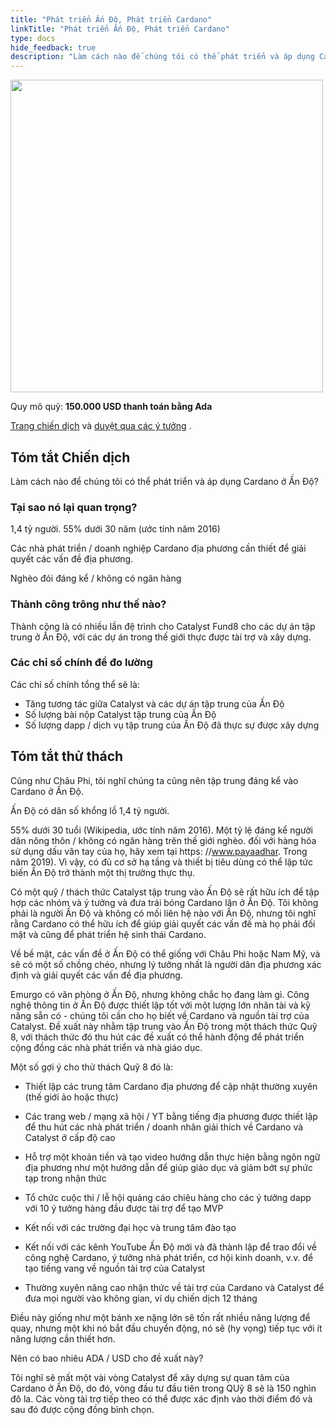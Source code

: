 ```yaml
---
title: "Phát triển Ấn Độ, Phát triển Cardano"
linkTitle: "Phát triển Ấn Độ, Phát triển Cardano"
type: docs
hide_feedback: true
description: "Làm cách nào để chúng tôi có thể phát triển và áp dụng Cardano ở Ấn Độ?"
---
```


<img src="https://cardano.ideascale.com/community-library/accounts/93/936143/Public/22-Grow-India-Grow-Cardano-82a925.png" style="width:500px;height500px">

Quy mô quỹ: **150.000 USD thanh toán bằng Ada**

[Trang chiến dịch](https://cardano.ideascale.com/c/idea/381216) và [duyệt qua các ý tưởng](https://cardano.ideascale.com/c/campaigns/26454/stage/all/ideas/unspecified) .

## Tóm tắt Chiến dịch

Làm cách nào để chúng tôi có thể phát triển và áp dụng Cardano ở Ấn Độ?

### Tại sao nó lại quan trọng?

1,4 tỷ người. 55% dưới 30 năm (ước tính năm 2016)

Các nhà phát triển / doanh nghiệp Cardano địa phương cần thiết để giải quyết các vấn đề địa phương.

Nghèo đói đáng kể / không có ngân hàng

### Thành công trông như thế nào?

Thành công là có nhiều lần đệ trình cho Catalyst Fund8 cho các dự án tập trung ở Ấn Độ, với các dự án trong thế giới thực được tài trợ và xây dựng.

### Các chỉ số chính để đo lường

Các chỉ số chính tổng thể sẽ là:

- Tăng tương tác giữa Catalyst và các dự án tập trung của Ấn Độ
- Số lượng bài nộp Catalyst tập trung của Ấn Độ
- Số lượng dapp / dịch vụ tập trung của Ấn Độ đã thực sự được xây dựng

## Tóm tắt thử thách

Cũng như Châu Phi, tôi nghĩ chúng ta cũng nên tập trung đáng kể vào Cardano ở Ấn Độ.

Ấn Độ có dân số khổng lồ 1,4 tỷ người.

55% dưới 30 tuổi (Wikipedia, ước tính năm 2016). Một tỷ lệ đáng kể người dân nông thôn / không có ngân hàng trên thế giới nghèo. đối với hàng hóa sử dụng dấu vân tay của họ, hãy xem tại https: //www.payaadhar. Trong năm 2019). Vì vậy, có đủ cơ sở hạ tầng và thiết bị tiêu dùng có thể lập tức biến Ấn Độ trở thành một thị trường thực thụ.

Có một quỹ / thách thức Catalyst tập trung vào Ấn Độ sẽ rất hữu ích để tập hợp các nhóm và ý tưởng và đưa trái bóng Cardano lăn ở Ấn Độ. Tôi không phải là người Ấn Độ và không có mối liên hệ nào với Ấn Độ, nhưng tôi nghĩ rằng Cardano có thể hữu ích để giúp giải quyết các vấn đề mà họ phải đối mặt và cũng để phát triển hệ sinh thái Cardano.

Về bề mặt, các vấn đề ở Ấn Độ có thể giống với Châu Phi hoặc Nam Mỹ, và sẽ có một số chồng chéo, nhưng lý tưởng nhất là người dân địa phương xác định và giải quyết các vấn đề địa phương.

Emurgo có văn phòng ở Ấn Độ, nhưng không chắc họ đang làm gì. Công nghệ thông tin ở Ấn Độ được thiết lập tốt với một lượng lớn nhân tài và kỹ năng sẵn có - chúng tôi cần cho họ biết về Cardano và nguồn tài trợ của Catalyst. Đề xuất này nhằm tập trung vào Ấn Độ trong một thách thức Quỹ 8, với thách thức đó thu hút các đề xuất có thể hành động để phát triển cộng đồng các nhà phát triển và nhà giáo dục.

Một số gợi ý cho thử thách Quỹ 8 đó là:

- Thiết lập các trung tâm Cardano địa phương để cập nhật thường xuyên (thế giới ảo hoặc thực)

- Các trang web / mạng xã hội / YT bằng tiếng địa phương được thiết lập để thu hút các nhà phát triển / doanh nhân giải thích về Cardano và Catalyst ở cấp độ cao

- Hỗ trợ một khoản tiền và tạo video hướng dẫn thực hiện bằng ngôn ngữ địa phương như một hướng dẫn để giúp giáo dục và giảm bớt sự phức tạp trong nhận thức

- Tổ chức cuộc thi / lễ hội quảng cáo chiêu hàng cho các ý tưởng dapp với 10 ý tưởng hàng đầu được tài trợ để tạo MVP

- Kết nối với các trường đại học và trung tâm đào tạo

- Kết nối với các kênh YouTube Ấn Độ mới và đã thành lập để trao đổi về công nghệ Cardano, ý tưởng nhà phát triển, cơ hội kinh doanh, v.v. để tạo tiếng vang về nguồn tài trợ của Catalyst

- Thường xuyên nâng cao nhận thức về tài trợ của Cardano và Catalyst để đưa mọi người vào không gian, ví dụ chiến dịch 12 tháng

Điều này giống như một bánh xe nặng lớn sẽ tốn rất nhiều năng lượng để quay, nhưng một khi nó bắt đầu chuyển động, nó sẽ (hy vọng) tiếp tục với ít năng lượng cần thiết hơn.

Nên có bao nhiêu ADA / USD cho đề xuất này?

Tôi nghĩ sẽ mất một vài vòng Catalyst để xây dựng sự quan tâm của Cardano ở Ấn Độ, do đó, vòng đầu tư đầu tiên trong QUỹ 8 sẽ là 150 nghìn đô la. Các vòng tài trợ tiếp theo có thể được xác định vào thời điểm đó và sau đó được cộng đồng bình chọn.
